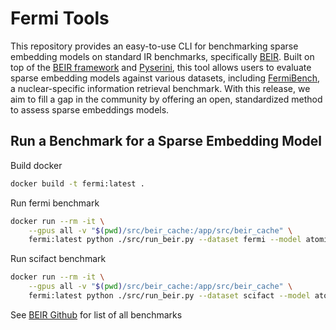 # Fermi Tools

This repository provides an easy-to-use CLI for benchmarking sparse embedding models on standard IR benchmarks, specifically [BEIR](https://github.com/beir-cellar/beir). Built on top of the [BEIR framework](https://github.com/beir-cellar/beir) and [Pyserini](https://github.com/castorini/pyserini), this tool allows users to evaluate sparse embedding models against various datasets, including [FermiBench](https://huggingface.co/datasets/atomic-canyon/FermiBench), a nuclear-specific information retrieval benchmark. With this release, we aim to fill a gap in the community by offering an open, standardized method to assess sparse embeddings models.

## Run a Benchmark for a Sparse Embedding Model

Build docker
```bash
docker build -t fermi:latest .
```

Run fermi benchmark
```bash
docker run --rm -it \
    --gpus all -v "$(pwd)/src/beir_cache:/app/src/beir_cache" \
    fermi:latest python ./src/run_beir.py --dataset fermi --model atomic-canyon/fermi-512
```

Run scifact benchmark
```bash
docker run --rm -it \
    --gpus all -v "$(pwd)/src/beir_cache:/app/src/beir_cache" \
    fermi:latest python ./src/run_beir.py --dataset scifact --model atomic-canyon/fermi-512
```
See [BEIR Github](https://github.com/beir-cellar/beir) for list of all benchmarks

